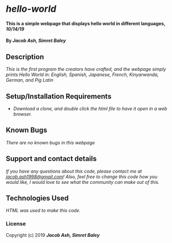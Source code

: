# _hello-world_

#### This is a simple webpage that displays hello world in different languages, _10/14/19_

#### By _**Jacob Ash, Simret Baley**_

## Description

_This is the first program the creators have crafted, and the webpage simply prints Hello World in: English, Spanish, Japanese, French, Kinyarwanda, German, and Pig Latin_

## Setup/Installation Requirements

* _Download a clone, and double click the html file to have it open in a web browser._


## Known Bugs

_There are no known bugs in this webpage_

## Support and contact details

_If you have any questions about this code, please contact me at jacob.ash1998@gmail.com! Also, feel free to change this code how you would like, I would love to see what the community can make out of this._

## Technologies Used

_HTML was used to make this code._

### License

Copyright (c) 2019 **_Jacob Ash, Simret Baley_**
